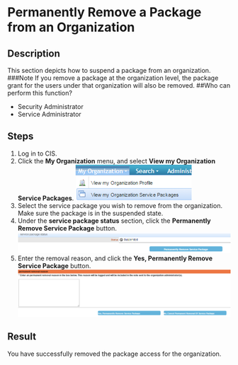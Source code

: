 # Permanently Remove a Package from an Organization
## Description
This section depicts how to suspend a package from an organization.
###Note
If you remove a package at the organization level, the package grant for the users under that organization will also be removed.
##Who can perform this function?
* Security Administrator
* Service Administrator

## Steps
1. Log in to CIS.
2. Click the **My Organization** menu, and select **View my Organization Service Packages**.
![](prpo-2.png)
3. Select the service package you wish to remove from the organization. Make sure the package is in the suspended state.
4. Under the **service package status** section, click the **Permanently Remove Service Package** button.
![](prpo-4.png)
5. Enter the removal reason, and click the **Yes, Permanently Remove Service Package** button.
![](prpo-5.png)

## Result
You have successfully removed the package access for the organization.

